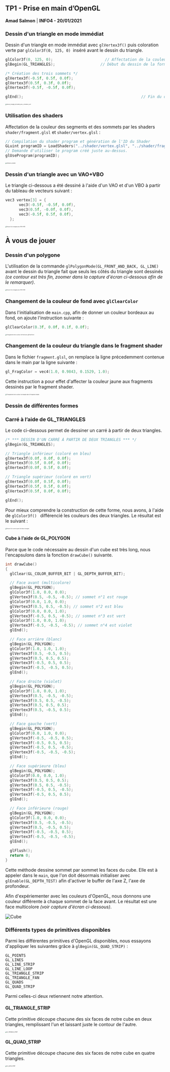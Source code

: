 ## TP1 - Prise en main d’OpenGL

**Amad Salmon** | **INFO4 - 20/01/2021**

### Dessin d'un triangle en mode immédiat

Dessin d'un triangle en mode immédiat avec `glVertex3f()` puis coloration verte par `glColor3f(0, 125, 0) `inséré avant le dessin du triangle.

```c++
glColor3f(0, 125, 0); 						// Affectation de la couleur verte selon les composantes RGB
glBegin(GL_TRIANGLES); 					  // Début du dessin de la forme, que l'on spécifie ici être un triangle.

/* Création des trois sommets */
glVertex3f(-0.5f, 0.5f, 0.0f);
glVertex3f(0.5f, 0.3f, 0.0f); 	
glVertex3f(-0.5f, -0.5f, 0.0f);

glEnd();													// Fin du dessin de la forme.
```



<img src="TP1-report.assets/dessin_triangle_immediat_avec_coloration_vert.png" alt="dessin_triangle_immediat_avec_coloration_vert" style="zoom:25%;" />

### Utilisation des shaders

Affectation de la couleur des segments et des sommets par les shaders `shader/fragment.glsl` et `shader/vertex.glsl` :

```c++
// Compilation du shader program et génération de l'ID du Shader
GLuint programID = LoadShaders("../shader/vertex.glsl", "../shader/fragment.glsl");
// Demande d'utiliser le program créé juste au-dessus.
glUseProgram(programID);
```



<img src="TP1-report.assets/utilisation_shader.png" alt="utilisation_shader" style="zoom:25%;" />

### Dessin d'un triangle avec un VAO+VBO

Le triangle ci-dessous a été dessiné à l'aide d'un VAO et d'un VBO à partir du tableau de vecteurs suivant :

```c++
vec3 vertex[3] = {
      vec3(-0.5f, -0.5f, 0.0f),
      vec3(0.5f, -0.0f, 0.0f),
      vec3(-0.5f, 0.5f, 0.0f),
  };
```

<img src="TP1-report.assets/triangle_simple_vao_vbo.png" alt="Dessin d'un triangle avec VAO+VBO" style="zoom:25%;" />

## À vous de jouer

### Dessin d'un polygone

L'utilisation de la commande `glPolygonMode(GL_FRONT_AND_BACK, GL_LINE)` avant le dessin du triangle fait que seuls les côtés du triangle sont dessinés *(ce contour est très fin, zoomer dans la capture d'écran ci-dessous afin de le remarquer)*. 

<img src="TP1-report.assets/triangle_front_back_line.png" alt="Dessin d'un triangle avec VAO+VBO" style="zoom:25%;" />

### Changement de la couleur de fond avec `glClearColor`

Dans l'initialisation de `main.cpp`, afin de donner un couleur bordeaux au fond, on ajoute l'instruction suivante :

```c++
glClearColor(0.3f, 0.0f, 0.1f, 0.0f);
```



<img src="TP1-report.assets/avec_glClearColor.png" alt="Changement de la couleur de fond avec glClearColor" style="zoom:25%;" />

### Changement de la couleur du triangle dans le fragment shader

Dans le fichier `fragment.glsl`, on remplace la ligne précedemment contenue dans le main par la ligne suivante :

```c++
gl_FragColor = vec4(1.0, 0.9843, 0.1529, 1.0);
```

Cette instruction a pour effet d'affecter la couleur jaune aux fragments dessinés par le fragment shader.

<img src="TP1-report.assets/changement_couleur_avec_shader.png" alt="Changement de la couleur du triangle dans le fragment shader" style="zoom:25%;" />



### Dessin de différentes formes

### Carré à l’aide de GL_TRIANGLES

Le code ci-dessous permet de dessiner un carré à partir de deux triangles. 

```c++
/* *** DESSIN D'UN CARRÉ À PARTIR DE DEUX TRIANGLES *** */
glBegin(GL_TRIANGLES);

// Triangle inférieur (coloré en bleu)
glVertex3f(0.0f, 0.0f, 0.0f);
glVertex3f(0.5f, 0.0f, 0.0f);
glVertex3f(0.0f, 0.5f, 0.0f);

// Triangle supérieur (coloré en vert)
glVertex3f(0.0f, 0.5f, 0.0f);
glVertex3f(0.5f, 0.5f, 0.0f);
glVertex3f(0.5f, 0.0f, 0.0f);

glEnd();
```

Pour mieux comprendre la construction de cette forme, nous avons, à l'aide de `glColor3f() ` différencié les couleurs des deux triangles. Le résultat est le suivant :

<img src="TP1-report.assets/carre_avec_deux_triangles.png" alt="Dessin d'un carré à partir de deux triangles" style="zoom:25%;" />



#### Cube à l’aide de GL_POLYGON

Parce que le code nécessaire au dessin d'un cube est très long, nous l'encapsulons dans la fonction `drawCube()` suivante.

```c++
int drawCube()
{
  glClear(GL_COLOR_BUFFER_BIT | GL_DEPTH_BUFFER_BIT);

  // Face avant (multicolore)
  glBegin(GL_POLYGON);
  glColor3f(1.0, 0.0, 0.0);
  glVertex3f(0.5, -0.5, -0.5); // sommet n°1 est rouge
  glColor3f(0.0, 1.0, 0.0);
  glVertex3f(0.5, 0.5, -0.5); // sommet n°2 est bleu
  glColor3f(0.0, 0.0, 1.0);
  glVertex3f(-0.5, 0.5, -0.5); // sommet n°3 est vert
  glColor3f(1.0, 0.0, 1.0);
  glVertex3f(-0.5, -0.5, -0.5); // sommet n°4 est violet
  glEnd();

  // Face arrière (blanc)
  glBegin(GL_POLYGON);
  glColor3f(1.0, 1.0, 1.0);
  glVertex3f(0.5, -0.5, 0.5);
  glVertex3f(0.5, 0.5, 0.5);
  glVertex3f(-0.5, 0.5, 0.5);
  glVertex3f(-0.5, -0.5, 0.5);
  glEnd();

  // Face droite (violet)
  glBegin(GL_POLYGON);
  glColor3f(1.0, 0.0, 1.0);
  glVertex3f(0.5, -0.5, -0.5);
  glVertex3f(0.5, 0.5, -0.5);
  glVertex3f(0.5, 0.5, 0.5);
  glVertex3f(0.5, -0.5, 0.5);
  glEnd();

  // Face gauche (vert)
  glBegin(GL_POLYGON);
  glColor3f(0.0, 1.0, 0.0);
  glVertex3f(-0.5, -0.5, 0.5);
  glVertex3f(-0.5, 0.5, 0.5);
  glVertex3f(-0.5, 0.5, -0.5);
  glVertex3f(-0.5, -0.5, -0.5);
  glEnd();

  // Face supérieure (bleu)
  glBegin(GL_POLYGON);
  glColor3f(0.0, 0.0, 1.0);
  glVertex3f(0.5, 0.5, 0.5);
  glVertex3f(0.5, 0.5, -0.5);
  glVertex3f(-0.5, 0.5, -0.5);
  glVertex3f(-0.5, 0.5, 0.5);
  glEnd();

  // Face inférieure (rouge)
  glBegin(GL_POLYGON);
  glColor3f(1.0, 0.0, 0.0);
  glVertex3f(0.5, -0.5, -0.5);
  glVertex3f(0.5, -0.5, 0.5);
  glVertex3f(-0.5, -0.5, 0.5);
  glVertex3f(-0.5, -0.5, -0.5);
  glEnd();

  glFlush();
  return 0;
}
```

Cette méthode dessine sommet par sommet les faces du cube.   Elle est à appeler dans le `main`, que l'on doit désormais initialiser avec `glEnable(GL_DEPTH_TEST)` afin d'activer le buffer de l'axe Z, l'axe de profondeur.

Afin d'expériementer avec les couleurs d'OpenGL, nous donnons une couleur différente à chaque sommet de la face avant. Le résultat est une face multicolore *(voir capture d'écran ci-dessous)*.

<img src="TP1-report.assets/cube.png" alt="Cube" />

### Différents types de primitives disponibles

Parmi les différentes primitives d'OpenGL disponibles, nous essayons d'appliquer les suivantes grâce à `glBegin(GL_QUAD_STRIP)` :

```
GL_POINTS
GL_LINES
GL_LINE_STRIP
GL_LINE_LOOP
GL_TRIANGLE_STRIP
GL_TRIANGLE_FAN
GL_QUADS
GL_QUAD_STRIP
```

Parmi celles-ci deux retiennent notre attention.

#### GL_TRIANGLE_STRIP

Cette primitive découpe chacune des six faces de notre cube en deux triangles, remplissant l'un et laissant juste le contour de l'autre.

<img src="TP1-report.assets/GL_TRIANGLE_STRIP.png" alt="GL_TRIANGLE_STRIP" style="zoom:25%;" />

#### GL_QUAD_STRIP

Cette primitive découpe chacune des six faces de notre cube en quatre triangles.

<img src="TP1-report.assets/GL_QUAD_STRIP.png" alt="GL_QUAD_STRIP" style="zoom:25%;" />

